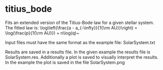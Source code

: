 # titius_bode

Fits an extended version of the Titius-Bode law for a given stellar system. The fitted law is:
\log\left(\frac{a - a_{-\infty}}{1{\rm AU}}\right) =  \log(\frac{p}{1{\rm AU}}) + n\log(q)~

Input files must have the same format as the example file: SolarSystem.txt

Results are saved in a results file. In the given example the results file is SolarSystem.res. Additionally a plot is saved to visually interpret the results. In the example the plot is saved in the file SolarSystem.png